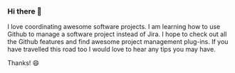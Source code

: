 ### Hi there 👋
I love coordinating awesome software projects. I am learning how to use Github to manage a software project instead of Jira. I hope to check out all the Github features and find awesome project management plug-ins. If you have travelled this road too I would love to hear any tips you may have.

Thanks! 😄

<!--
**Sharonbyrne/Sharonbyrne** is a ✨ _special_ ✨ repository because its `README.md` (this file) appears on your GitHub profile.

Here are some ideas to get you started:

- 🔭 I’m currently working on ...
- 🌱 I’m currently learning ...
- 👯 I’m looking to collaborate on ...
- 🤔 I’m looking for help with ...
- 💬 Ask me about ...
- 📫 How to reach me: ...
- 😄 Pronouns: ...
- ⚡ Fun fact: ...
-->
